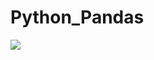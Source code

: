 # Python_Pandas
<img src='https://miro.medium.com/v2/resize:fit:1080/1*xRcXl9YKgpnb0zvXLvZprg.jpeg'>
